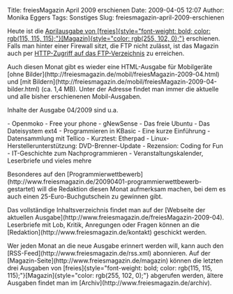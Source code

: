 Title: freiesMagazin April 2009 erschienen
Date: 2009-04-05 12:07
Author: Monika Eggers
Tags: Sonstiges
Slug: freiesmagazin-april-2009-erschienen

Heute ist die [Aprilausgabe von
[freies]{style="font-weight: bold; color: rgb(115, 115, 115);"}[Magazin]{style="color: rgb(255, 102, 0);"}](ftp://ftp.freiesmagazin.de/2009/freiesMagazin-2009-04.pdf)
erschienen. Falls man hinter einer Firewall sitzt, die FTP nicht
zulässt, ist das Magazin auch per [HTTP-Zugriff auf das
FTP-Verzeichnis](http://www.freiesmagazin.de/ftp/2009/freiesMagazin-2009-04.pdf)
zu erreichen.

</p>
Auch diesen Monat gibt es wieder eine HTML-Ausgabe für Mobilgeräte [ohne
Bilder](http://freiesmagazin.de/mobil/freiesMagazin-2009-04.html) und
[mit
Bildern](http://freiesmagazin.de/mobil/freiesMagazin-2009-04-bilder.html)
(ca. 1,4 MB). Unter der Adresse <http://freiesmagazin.de/mobil/> findet
man immer die aktuelle und alle bisher erschienenen Mobil-Ausgaben.

</p>
<!--break--><!--break-->

Inhalte der Ausgabe 04/2009 sind u.a.

</p>
-   Openmoko - Free your phone
-   gNewSense - Das freie Ubuntu
-   Das Dateisystem ext4
-   Programmieren in KBasic - Eine kurze Einführung
-   Datensammlung mit Tellico
-   Kurztest: Etherpad
-   Linux-Herstellerunterstützung: DVD-Brenner-Update
-   Rezension: Coding for Fun - IT-Geschichte zum Nachprogrammieren
-   Veranstaltungskalender, Leserbriefe und vieles mehre

</p>
Besonderes auf den
[Programmierwettbewerb](http://www.freiesmagazin.de/20090401-programmierwettbewerb-gestartet)
will die Redaktion diesen Monat aufmerksam machen, bei dem es auch einen
25-Euro-Buchgutschein zu gewinnen gibt.

</p>
Das vollständige Inhaltsverzeichnis findet man auf der [Webseite der
aktuellen Ausgabe](http://www.freiesmagazin.de/freiesMagazin-2009-04).
Leserbriefe mit Lob, Kritik, Anregungen oder Fragen können an die
[Redaktion](http://www.freiesmagazin.de/kontakt) geschickt werden.

</p>
Wer jeden Monat an die neue Ausgabe erinnert werden will, kann auch den
[RSS-Feed](http://www.freiesmagazin.de/rss.xml) abonnieren. Auf der
[Magazin-Seite](http://www.freiesmagazin.de/magazin) können die letzten
drei Ausgaben von
[freies]{style="font-weight: bold; color: rgb(115, 115, 115);"}[Magazin]{style="color: rgb(255, 102, 0);"}
abgerufen werden, ältere Ausgaben findet man im
[Archiv](http://www.freiesmagazin.de/archiv).

</p>

